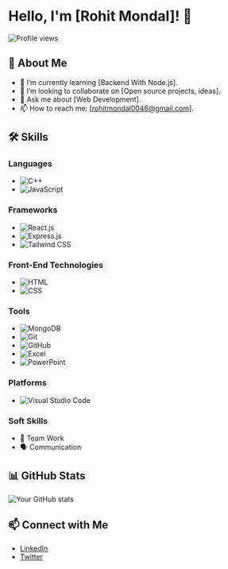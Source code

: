 # Hello, I'm [Rohit Mondal]! 👋

![Profile views](https://visitor-badge.glitch.me/badge?page_id=Rohit-Mondal-46.Rohit-Mondal-46)

## 🚀 About Me
- 🌱 I’m currently learning [Backend With Node.js].
- 👯 I’m looking to collaborate on [Open source projects, ideas].
- 💬 Ask me about [Web Development].
- 📫 How to reach me: [rohitmondal0046@gmail.com].

## 🛠️ Skills

### Languages
- ![C++](https://img.shields.io/badge/-C++-00599C?logo=c%2B%2B&logoColor=white)
- ![JavaScript](https://img.shields.io/badge/-JavaScript-F7DF1E?logo=javascript&logoColor=black)

### Frameworks
- ![React.js](https://img.shields.io/badge/-React.js-61DAFB?logo=react&logoColor=black)
- ![Express.js](https://img.shields.io/badge/-Express.js-000000?logo=express&logoColor=white)
- ![Tailwind CSS](https://img.shields.io/badge/-Tailwind%20CSS-38B2AC?logo=tailwind-css&logoColor=white)

### Front-End Technologies
- ![HTML](https://img.shields.io/badge/-HTML-E34F26?logo=html5&logoColor=white)
- ![CSS](https://img.shields.io/badge/-CSS-1572B6?logo=css3&logoColor=white)

### Tools
- ![MongoDB](https://img.shields.io/badge/-MongoDB-47A248?logo=mongodb&logoColor=white)
- ![Git](https://img.shields.io/badge/-Git-F05032?logo=git&logoColor=white)
- ![GitHub](https://img.shields.io/badge/-GitHub-181717?logo=github&logoColor=white)
- ![Excel](https://img.shields.io/badge/-Excel-217346?logo=microsoft-excel&logoColor=white)
- ![PowerPoint](https://img.shields.io/badge/-PowerPoint-B7472A?logo=microsoft-powerpoint&logoColor=white)

### Platforms
- ![Visual Studio Code](https://img.shields.io/badge/-Visual%20Studio%20Code-007ACC?logo=visual-studio-code&logoColor=white)

### Soft Skills
- 👫 Team Work
- 🗣️ Communication


## 📊 GitHub Stats
![Your GitHub stats](https://github-readme-stats.vercel.app/api?username=Rohit-Mondal-46&show_icons=true&theme=radical)

## 📫 Connect with Me
- [LinkedIn](https://linkedin.com/in/rohit-mondal-rm46)
- [Twitter](https://twitter.com/RohitMondal_11)

